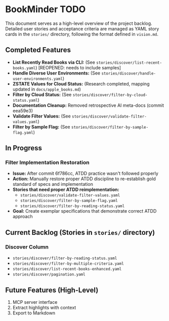 # BookMinder TODO

This document serves as a high-level overview of the project backlog.
Detailed user stories and acceptance criteria are managed as YAML story cards
in the `stories/` directory, following the format defined in `vision.md`.

## Completed Features
- **List Recently Read Books via CLI:** (See `stories/discover/list-recent-books.yaml`) [REOPENED: needs to include samples]
- **Handle Diverse User Environments:** (See `stories/discover/handle-user-environments.yaml`)
- **ZSTATE Values for Cloud Status:** (Research completed, mapping updated in `docs/apple_books.md`)
- **Filter by Cloud Status:** (See `stories/discover/filter-by-cloud-status.yaml`)
- **Documentation Cleanup:** Removed retrospective AI meta-docs (commit eea59e3)
- **Validate Filter Values:** (See `stories/discover/validate-filter-values.yaml`)
- **Filter by Sample Flag:** (See `stories/discover/filter-by-sample-flag.yaml`)

## In Progress

### Filter Implementation Restoration
- **Issue:** After commit 6f786cc, ATDD practice wasn't followed properly
- **Action:** Manually restore proper ATDD discipline to re-establish gold standard of specs and implementation
- **Stories that need proper ATDD reimplementation:**
  - `stories/discover/validate-filter-values.yaml`
  - `stories/discover/filter-by-sample-flag.yaml` 
  - `stories/discover/filter-by-reading-status.yaml`
- **Goal:** Create exemplar specifications that demonstrate correct ATDD approach

## Current Backlog (Stories in `stories/` directory)

### Discover Column
- `stories/discover/filter-by-reading-status.yaml`
- `stories/discover/filter-by-multiple-criteria.yaml`
- `stories/discover/list-recent-books-enhanced.yaml`
- `stories/discover/pagination.yaml`

## Future Features (High-Level)
1. MCP server interface
2. Extract highlights with context
3. Export to Markdown